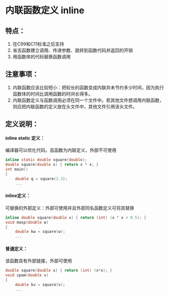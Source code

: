 # 内联函数定义 inline

## 特点：

1. 在C99和C11标准之后支持
2. 省去函数建立调用、传递参数、跳转到函数代码并返回的开销
3. 用函数体的代码替换函数调用

## 注意事项：

1. 内联函数应该比较短小：把较长的函数变成内联并未节约多少时间，因为执行函数体的时间比调用函数的时间长得多。
2. 内联函数定义与函数调用必须在同一个文件中。若其他文件想调用内联函数，则应把内联函数的定义放在头文件中，其他文件引用该头文件。



## 定义说明：

#### inline static 定义：

编译器可以优化代码，且函数为内联定义，外部不可使用

```c
inline static double square(double);
double square(double x) { return x * x; }
int main()
{
　　 double q = square(1.3);
　　 ...
```



#### inline定义：

可替换的外部定义：外部可使用并且外部同名函数定义可将其替换

```c
inline double square(double x) { return (int) (x * x + 0.5); }
void masp(double w)
{
　　 double kw = square(w);
　　 ...
```



#### 普通定义：

该函数具有外部链接，外部可使用

```c
double square(double x) { return (int) (x*x); }
void spam(double v)
{
　　 double kv = square(v);
　　 ...
```

